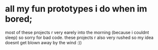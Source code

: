 # all my fun prototypes i do when im bored;

most of these projects r very earely into the morning (because i couldnt sleep) so sorry for bad code. these projects r also very rushed so my idea doesnt get blown away by the wind :))
